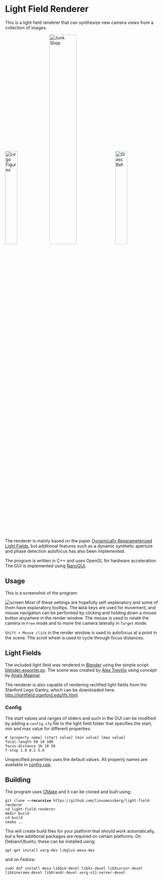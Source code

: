 # Light Field Renderer
This is a light field renderer that can synthesize new camera views from a collection of images. 
<p float="center">
  <img src="https://user-images.githubusercontent.com/15798094/97003465-c0648900-153b-11eb-8e38-35e2ec339db4.gif" width="28%" title="Lego Figures"/>
  <img src="https://user-images.githubusercontent.com/15798094/97003452-ba6ea800-153b-11eb-9029-a829787de84d.gif" width="42%" title="Junk Shop"/>
  <img src="https://user-images.githubusercontent.com/15798094/97003481-c3f81000-153b-11eb-85db-162102cdd0e7.gif" width="28%" title="Glass Ball"/>
</p>

The renderer is mainly based on the paper [Dynamically Reparameterized Light Fields](https://dash.harvard.edu/handle/1/2634290), but additional features such as a dynamic synthetic aperture and phase detection autofocus has also been implemented.

The program is written in C++ and uses OpenGL for hardware acceleration. The GUI is implemented using [NanoGUI](https://github.com/mitsuba-renderer/nanogui).

## Usage
This is a screenshot of the program:

![screen](https://user-images.githubusercontent.com/15798094/97001678-1126b280-1539-11eb-9e60-235d2a14abc4.png)
Most of these settings are hopefully self-explanatory and some of them have explanatory tooltips. The `WASD` keys are used for movement, and mouse navigation can be performed by clicking and holding down a mouse button anywhere in the render window. The mouse is used to rotate the camera in `Free` mode and to move the camera laterally in `Target` mode.

`Shift + Mouse click` in the render window is used to autofocus at a point in the scene. The scroll wheel is used to cycle through focus distances.
## Light Fields
The included light field was rendered in [Blender](https://www.blender.org/) using the simple script [blender-exporter.py](blender-exporter.py). The scene was created by [Alex Treviño](http://www.aendom.com/) using concept by [Anaïs Maamar](https://www.artstation.com/chatonlaser).

The renderer is also capable of rendering rectified light fields from the Stanford Lego Gantry, which can be downloaded here: http://lightfield.stanford.edu/lfs.html.

### Config
The start values and ranges of sliders and such in the GUI can be modified by adding a `config.cfg` file to the light field folder that specifies the start, min and max value for different properties: 
```
# [property name] [start value] [min value] [max value]
focal-length 50 10 100
focus-distance 16 10 50
f-stop 1.8 0.1 5.6
```
Unspecified properties uses the default values. All property names are available in [config.cpp](source/core/config.cpp#L59).

## Building
The program uses [CMake](https://cmake.org/) and it can be cloned and built using:
<pre><code>git clone <b>--recursive</b> https://github.com/linusmossberg/light-field-renderer
cd light-field-renderer
mkdir build
cd build
cmake ..</code></pre>
This will create build files for your platform that should work automatically, but a few additional packages are required on certain platforms. On Debian/Ubuntu, these can be installed using:
```
apt-get install xorg-dev libglu1-mesa-dev
```
and on Fedora:
```
sudo dnf install mesa-libGLU-devel libXi-devel libXcursor-devel libXinerama-devel libXrandr-devel xorg-x11-server-devel
```
